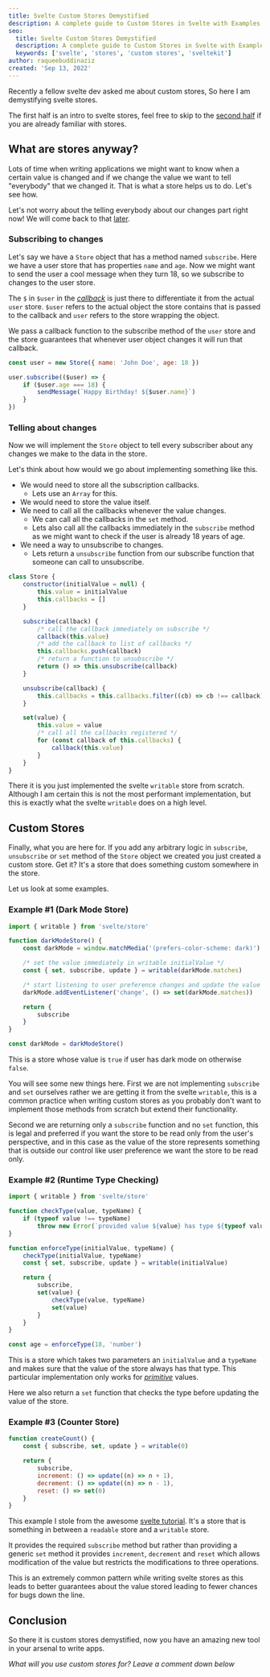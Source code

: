 ```yaml
---
title: Svelte Custom Stores Demystified
description: A complete guide to Custom Stores in Svelte with Examples
seo:
  title: Svelte Custom Stores Demystified
  description: A complete guide to Custom Stores in Svelte with Examples
  keywords: ['svelte', 'stores', 'custom stores', 'sveltekit']
author: raqueebuddinaziz
created: 'Sep 13, 2022'
---
```


Recently a fellow svelte dev asked me about custom stores, So here I am demystifying svelte stores.

The first half is an intro to svelte stores, feel free to skip to the [second half](#custom-stores) if you are already familiar with stores.

## What are stores anyway?

Lots of time when writing applications we might want to know when a certain value is changed and if we change the value we want to tell "everybody" that we changed it.
That is what a store helps us to do. Let's see how.

Let's not worry about the telling everybody about our changes part right now! We will come back to that [later](#telling-about-changes).

### Subscribing to changes

Let's say we have a `Store` object that has a method named `subscribe`. Here we have a user store that has properties `name` and `age`.
Now we might want to send the user a cool message when they turn 18, so we subscribe to changes to the user store.

The `$` in `$user` in the
<dfn>[callback](https://developer.mozilla.org/en-US/docs/Glossary/Callback_function)</dfn>
is just there to differentiate it from the actual `user` store.
`$user` refers to the actual object the store contains that is passed to the callback and `user` refers to the store wrapping the object.

We pass a callback function to the subscribe method of the `user` store and the store guarantees that whenever user object changes it will run that callback.

```javascript
const user = new Store({ name: 'John Doe', age: 18 })

user.subscribe(($user) => {
	if ($user.age === 18) {
		sendMessage(`Happy Birthday! ${$user.name}`)
	}
})
```

### Telling about changes

Now we will implement the `Store` object to tell every subscriber about any changes we make to the data in the store.

Let's think about how would we go about implementing something like this.

- We would need to store all the subscription callbacks.
  - Lets use an `Array` for this.
- We would need to store the value itself.
- We need to call all the callbacks whenever the value changes.
  - We can call all the callbacks in the `set` method.
  - Lets also call all the callbacks immediately in the `subscribe` method as we might want to check if the user is already 18 years of age.
- We need a way to unsubscribe to changes.
  - Lets return a `unsubscribe` function from our subscribe function that someone can call to unsubscribe.

```javascript
class Store {
	constructor(initialValue = null) {
		this.value = initialValue
		this.callbacks = []
	}

	subscribe(callback) {
		/* call the callback immediately on subscribe */
		callback(this.value)
		/* add the callback to list of callbacks */
		this.callbacks.push(callback)
		/* return a function to unsubscribe */
		return () => this.unsubscribe(callback)
	}

	unsubscribe(callback) {
		this.callbacks = this.callbacks.filter((cb) => cb !== callback)
	}

	set(value) {
		this.value = value
		/* call all the callbacks registered */
		for (const callback of this.callbacks) {
			callback(this.value)
		}
	}
}
```

There it is you just implemented the svelte `writable` store from scratch.
Although I am certain this is not the most performant implementation, but this is exactly what the svelte `writable` does on a high level.

## Custom Stores

Finally, what you are here for.
If you add any arbitrary logic in `subscribe`, `unsubscribe` or `set` method of the `Store` object we created you just created a custom store.
Get it? It's a store that does something custom somewhere in the store.

Let us look at some examples.

### Example #1 (Dark Mode Store)

```javascript
import { writable } from 'svelte/store'

function darkModeStore() {
	const darkMode = window.matchMedia('(prefers-color-scheme: dark)')

	/* set the value immediately in writable initialValue */
	const { set, subscribe, update } = writable(darkMode.matches)

	/* start listening to user preference changes and update the value */
	darkMode.addEventListener('change', () => set(darkMode.matches))

	return {
		subscribe
	}
}

const darkMode = darkModeStore()
```

This is a store whose value is `true` if user has dark mode on otherwise `false`.

You will see some new things here.
First we are not implementing `subscribe` and `set` ourselves rather we are getting it from the svelte `writable`, this is a common practice when writing custom stores as you probably don't want to implement those methods from scratch but extend their functionality.

Second we are returning only a `subscribe` function and no `set` function, this is legal and preferred if you want the store to be read only from the user's perspective, and in this case as the value of the store represents something that is outside our control like user preference we want the store to be read only.

### Example #2 (Runtime Type Checking)

```javascript
import { writable } from 'svelte/store'

function checkType(value, typeName) {
	if (typeof value !== typeName)
		throw new Error(`provided value ${value} has type ${typeof value} expected ${typeName}`)
}

function enforceType(initialValue, typeName) {
	checkType(initialValue, typeName)
	const { set, subscribe, update } = writable(initialValue)

	return {
		subscribe,
		set(value) {
			checkType(value, typeName)
			set(value)
		}
	}
}

const age = enforceType(18, 'number')
```

This is a store which takes two parameters an `initialValue` and a `typeName` and makes sure that the value of the store always has that type.
This particular implementation only works for
<dfn>[primitive](https://developer.mozilla.org/en-US/docs/Glossary/Primitive)</dfn> values.

Here we also return a `set` function that checks the type before updating the value of the store.

### Example #3 (Counter Store)

```javascript
function createCount() {
	const { subscribe, set, update } = writable(0)

	return {
		subscribe,
		increment: () => update((n) => n + 1),
		decrement: () => update((n) => n - 1),
		reset: () => set(0)
	}
}
```

This example I stole from the awesome [svelte tutorial](https://svelte.dev/tutorial/custom-stores).
It's a store that is something in between a `readable` store and a `writable` store.

It provides the required `subscribe` method but rather than providing a generic `set` method it provides `increment`, `decrement` and `reset` which allows modification of the value but restricts the modifications to three operations.

This is an extremely common pattern while writing svelte stores as this leads to better guarantees about the value stored leading to fewer chances for bugs down the line.

## Conclusion

So there it is custom stores demystified, now you have an amazing new tool in your arsenal to write apps.

_What will you use custom stores for? Leave a comment down below_

